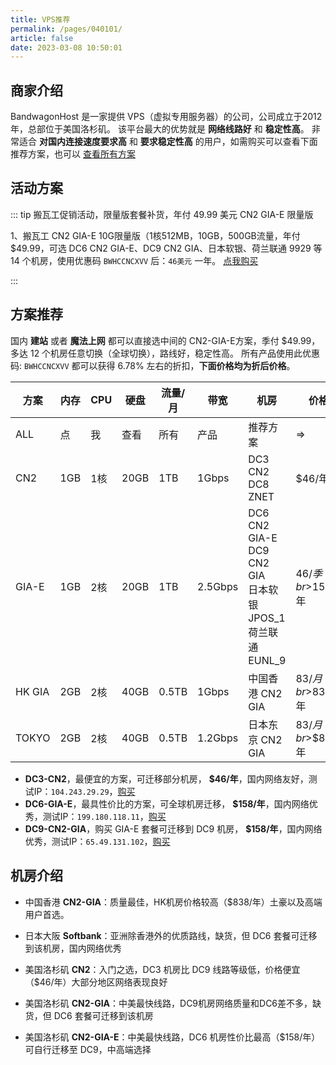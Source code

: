 ```yaml
---
title: VPS推荐
permalink: /pages/040101/
article: false
date: 2023-03-08 10:50:01
---
```

## 商家介绍
BandwagonHost 是一家提供 VPS（虚拟专用服务器）的公司，公司成立于2012年，总部位于美国洛杉矶。
该平台最大的优势就是 **网络线路好** 和 **稳定性高**。 非常适合 **对国内连接速度要求高** 和 **要求稳定性高** 的用户，如需购买可以查看下面推荐方案，也可以 [查看所有方案](https://bwhstock.in)

## 活动方案

::: tip 搬瓦工促销活动，限量版套餐补货，年付 49.99 美元 CN2 GIA-E 限量版


1、搬瓦工 CN2 GIA-E 10G限量版（1核512MB，10GB，500GB流量，年付 $49.99，可选 DC6 CN2 GIA-E、DC9 CN2 GIA、日本软银、荷兰联通 9929 等 14 个机房，使用优惠码 `BWHCCNCXVV` 后：`46美元` 一年。
[点我购买](https://bwh81.net/aff.php?aff=70876&pid=94)


[//]: # (2、搬瓦工 CN2 GIA-E 40G限量版（2核2G，40GB，1000GB流量，年付 $99.99，可选 DC6/DC9 CN2 GIA、日本软银、联通9929、普通机房等）使用优惠码 `BWHCCNCXVV` 后：`93美元` 一年。)

[//]: # ()
[//]: # ()
[//]: # ([点我购买]&#40;https://bwh81.net/aff.php?aff=70876&pid=132&#41; )

:::


## 方案推荐
国内 **建站** 或者 **魔法上网** 都可以直接选中间的 CN2-GIA-E方案，季付 $49.99，多达 12 个机房任意切换（全球切换），路线好，稳定性高。
所有产品使用此优惠码: `BWHCCNCXVV` 都可以获得 6.78% 左右的折扣，**下面价格均为折后价格**。

| 方案            | 内存  | CPU | 硬盘   | 流量/月  | 带宽      | 机房                                                         | 价格             | 操作                                                |
|---------------|-----|-----|------|-------|---------|------------------------------------------------------------|----------------|---------------------------------------------------|
| ALL           | 点   | 我   | 查看   | 所有    | 产品      | 推荐方案                                                       | =>             | [查看](https://bwhstock.in)                         |
| CN2        | 1GB | 1核  | 20GB | 1TB   | 1Gbps   | DC3 CN2<br>DC8 ZNET                                        | $46/年          | [购买](https://bwh81.net/aff.php?aff=70876&pid=57)  |
| GIA-E | 1GB | 2核  | 20GB | 1TB   | 2.5Gbps | DC6 CN2 GIA-E<br>DC9 CN2 GIA<br>日本软银 JPOS_1<br>荷兰联通 EUNL_9 | $46/季<br>$158/年 | [购买](https://bwh81.net/aff.php?aff=70876&pid=87)  |
| HK GIA        | 2GB | 2核  | 40GB | 0.5TB | 1Gbps   | 中国香港 CN2 GIA                                               | $83/月<br>$838/年 | [购买](https://bwh81.net/aff.php?aff=70876&pid=95)  |
| TOKYO         | 2GB | 2核  | 40GB | 0.5TB | 1.2Gbps | 日本东京 CN2 GIA                                               | $83/月<br>$$838/年 | [购买](https://bwh81.net/aff.php?aff=70876&pid=108) |
- **DC3-CN2**，最便宜的方案，可迁移部分机房， **$46/年**，国内网络友好，测试IP：`104.243.29.29`，[购买](https://bwh81.net/aff.php?aff=70876&pid=57)
- **DC6-GIA-E**，最具性价比的方案，可全球机房迁移， **$158/年**，国内网络优秀，测试IP：`199.180.118.11`，[购买](https://bwh81.net/aff.php?aff=70876&pid=87)
- **DC9-CN2-GIA**，购买 GIA-E 套餐可迁移到 DC9 机房， **$158/年**，国内网络优秀，测试IP：`65.49.131.102`，[购买](https://bwh81.net/aff.php?aff=70876&pid=87)

## 机房介绍
- 中国香港 **CN2-GIA**：质量最佳，HK机房价格较高（$838/年）土豪以及高端用户首选。

- 日本大阪 **Softbank**：亚洲除香港外的优质路线，缺货，但 DC6 套餐可迁移到该机房，国内网络优秀

- 美国洛杉矶 **CN2**：入门之选，DC3 机房比 DC9 线路等级低，价格便宜（$46/年）大部分地区网络表现良好

- 美国洛杉矶 **CN2-GIA**：中美最快线路，DC9机房网络质量和DC6差不多，缺货，但 DC6 套餐可迁移到该机房

- 美国洛杉矶 **CN2-GIA-E**：中美最快线路，DC6 机房性价比最高（$158/年）可自行迁移至 DC9，中高端选择

<Vssue :title="$title" />